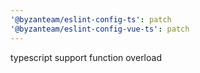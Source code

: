 ```yaml
---
'@byzanteam/eslint-config-ts': patch
'@byzanteam/eslint-config-vue-ts': patch
---
```


typescript support function overload
